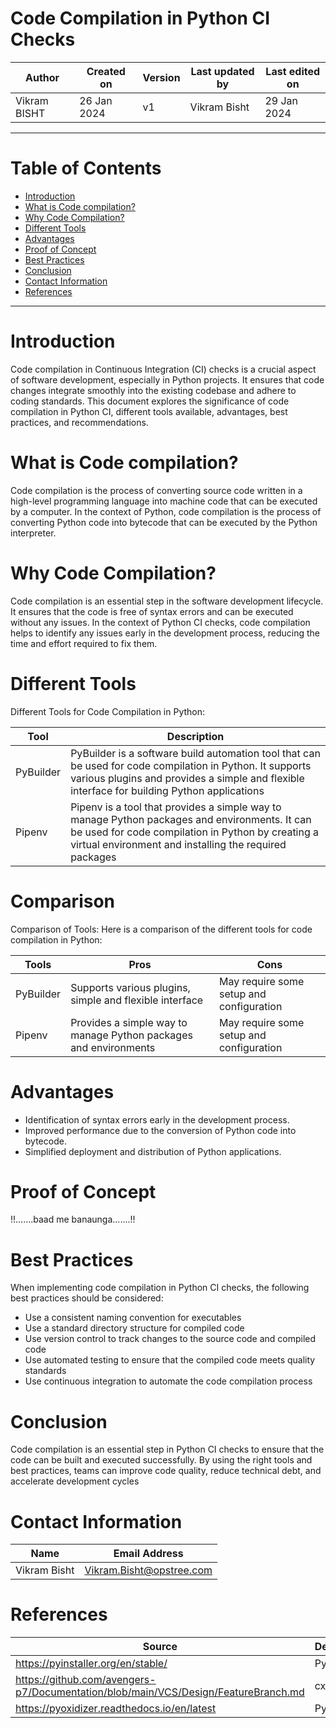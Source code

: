 # Code Compilation in Python CI Checks

|   Author     |  Created on   |  Version   | Last updated by | Last edited on |
| ------------ | --------------| -----------|---------------- |--------------- |
| Vikram BISHT | 26 Jan 2024   |     v1     | Vikram Bisht    | 29 Jan 2024    |

---
# Table of Contents 
+ [Introduction](#introduction)
+ [What is Code compilation?](#What-is-Code-compilation?)
+ [Why Code Compilation?](#Why-Code-Compilation?)
+ [Different Tools](#Different-Tools)
+ [Advantages](#Advantages)
+ [Proof of Concept](#Proof-of-Concept)
+ [Best Practices](#Best-Practices)
+ [Conclusion](#conclusion)
+ [Contact Information](#contact-information)
+ [References](#References)
***


# Introduction
Code compilation in Continuous Integration (CI) checks is a crucial aspect of software development, especially in Python projects. It ensures that code changes integrate smoothly into the existing codebase and adhere to coding standards. This document explores the significance of code compilation in Python CI, different tools available, advantages, best practices, and recommendations.

# What is Code compilation?

Code compilation is the process of converting source code written in a high-level programming language into machine code that can be executed by a computer. In the context of Python, code compilation is the process of converting Python code into bytecode that can be executed by the Python interpreter.

# Why Code Compilation?

Code compilation is an essential step in the software development lifecycle. It ensures that the code is free of syntax errors and can be executed without any issues. In the context of Python CI checks, code compilation helps to identify any issues early in the development process, reducing the time and effort required to fix them.

# Different Tools
Different Tools for Code Compilation in Python:

|  Tool         |        Description                                                                                       |
| ---------     | -------------------------------------------------------------------------------------------------------- |
| PyBuilder     | PyBuilder is a software build automation tool that can be used for code compilation in Python. It supports various plugins and provides a simple and flexible interface for building Python applications   |  
| Pipenv        | Pipenv is a tool that provides a simple way to manage Python packages and environments. It can be used for code compilation in Python by creating a virtual environment and installing the required packages |

# Comparison

Comparison of Tools: Here is a comparison of the different tools for code compilation in Python:

| Tools                    |        Pros                                                        |          Cons                             |
| ------------             | -------------------------------------------------------------------| ------------------------------------------|
| PyBuilder                | Supports various plugins, simple and flexible interface            |  May require some setup and configuration |
| Pipenv                   | Provides a simple way to manage Python packages and environments   | May require some setup and configuration  |


# Advantages

* Identification of syntax errors early in the development process.
* Improved performance due to the conversion of Python code into bytecode.
* Simplified deployment and distribution of Python applications.



# Proof of Concept

!!.......baad me banaunga.......!!


# Best Practices

When implementing code compilation in Python CI checks, the following best practices should be considered:
* Use a consistent naming convention for executables
* Use a standard directory structure for compiled code
* Use version control to track changes to the source code and compiled code
* Use automated testing to ensure that the compiled code meets quality standards
* Use continuous integration to automate the code compilation process

 # Conclusion

Code compilation is an essential step in Python CI checks to ensure that the code can be built and executed successfully. By using the right tools and best practices, teams can improve code quality, reduce technical debt, and accelerate development cycles


# Contact Information

|  Name                     |        	Email Address           |
| ------------              | --------------------------------|
| Vikram Bisht              |  Vikram.Bisht@opstree.com       |  

# References

|  Source                                                                                 |        Description                 |
| ------------                                                                            | -----------------------            |
| https://pyinstaller.org/en/stable/                                                      | PyInstaller                        |  
| https://github.com/avengers-p7/Documentation/blob/main/VCS/Design/FeatureBranch.md      | cx_Freeze                          |	
| https://pyoxidizer.readthedocs.io/en/latest                                             | PyOxidizer                         |
      

